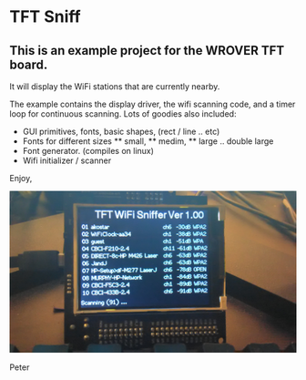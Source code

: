 # TFT Sniff

## This is an example project for the WROVER TFT board.

 It will display the WiFi stations that are currently nearby.
 
  The example contains the display driver, the wifi scanning code, and
a timer loop for continuous scanning. Lots of goodies also included:

 * GUI primitives,  fonts, basic shapes, (rect / line .. etc)
 * Fonts for different sizes 
   **     small, 
   ** medim, 
   ** large .. double large
 * Font generator. (compiles on linux)
 * Wifi initializer / scanner
 
  Enjoy,    
 
   ![Screen Shot](./screen.jpg)
      
  Peter 



